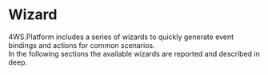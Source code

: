 # Wizard

4WS.Platform includes a series of wizards to quickly generate event bindings and actions for common scenarios.  
In the following sections the available wizards are reported and described in deep.

